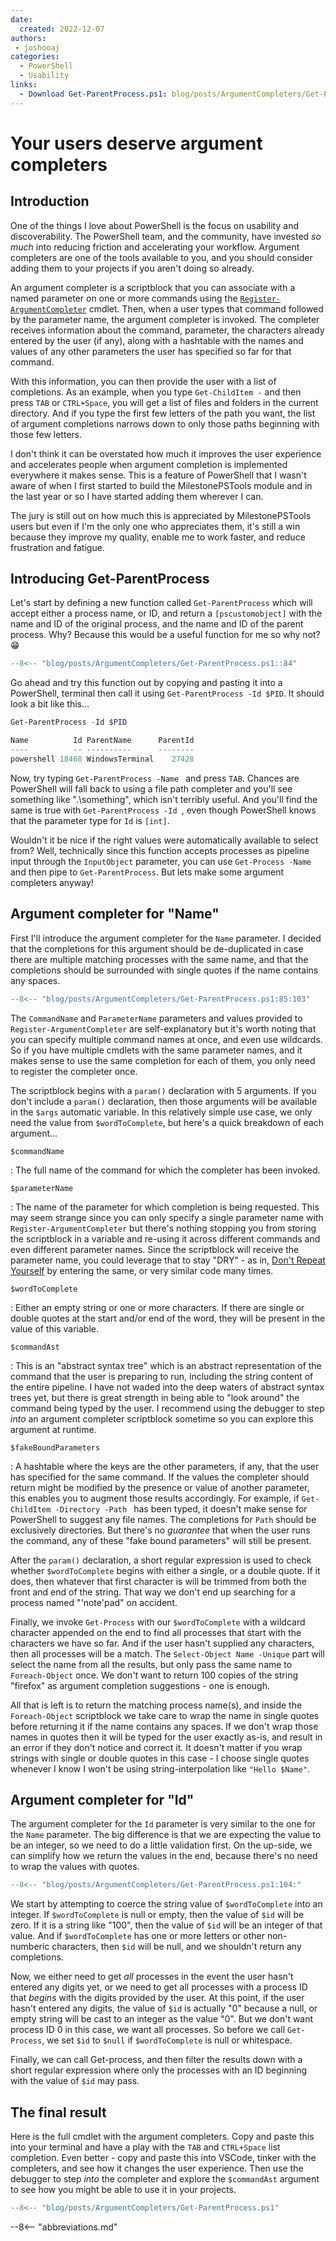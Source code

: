 ```yaml
---
date:
  created: 2022-12-07
authors:
 - joshooaj
categories:
  - PowerShell
  - Usability
links:
  - Download Get-ParentProcess.ps1: blog/posts/ArgumentCompleters/Get-ParentProcess.ps1
---
```


# Your users deserve argument completers

## Introduction

One of the things I love about PowerShell is the focus on usability and
discoverability. The PowerShell team, and the community, have invested _so much_
into reducing friction and accelerating your workflow. Argument completers are
one of the tools available to you, and you should consider adding them to your
projects if you aren't doing so already.

<!-- more -->

An argument completer is a scriptblock that you can associate with a named
parameter on one or more commands using the [`Register-ArgumentCompleter`](https://learn.microsoft.com/en-us/powershell/module/microsoft.powershell.core/register-argumentcompleter?view=powershell-7.3) cmdlet.
Then, when a user types that command followed by the parameter name, the
argument completer is invoked. The completer receives information about the
command, parameter, the characters already entered by the user (if any), along
with a hashtable with the names and values of any other parameters the user has
specified so far for that command.

With this information, you can then provide the user with a list of completions.
As an example, when you type `Get-ChildItem -` and then press `TAB` or
`CTRL+Space`, you will get a list of files and folders in the current directory.
And if you type the first few letters of the path you want, the list of argument
completions narrows down to only those paths beginning with those few letters.

I don't think it can be overstated how much it improves the user experience and
accelerates people when argument completion is implemented everywhere it makes
sense. This is a feature of PowerShell that I wasn't aware of when I first
started to build the MilestonePSTools module and in the last year or so I have
started adding them wherever I can.

The jury is still out on how much this is appreciated by MilestonePSTools users
but even if I'm the only one who appreciates them, it's still a win because they
improve my quality, enable me to work faster, and reduce frustration and
fatigue.

## Introducing Get-ParentProcess

Let's start by defining a new function called `Get-ParentProcess` which will
accept either a process name, or ID, and return a `[pscustomobject]` with the
name and ID of the original process, and the name and ID of the parent process.
Why? Because this would be a useful function for me so why not? 😁

```powershell linenums="1"
--8<-- "blog/posts/ArgumentCompleters/Get-ParentProcess.ps1::84"
```

Go ahead and try this function out by copying and pasting it into a PowerShell,
terminal then call it using `Get-ParentProcess -Id $PID`. It should look a bit
like this...

```powershell
Get-ParentProcess -Id $PID

Name          Id ParentName      ParentId
----          -- ----------      --------
powershell 18468 WindowsTerminal    27428
```

Now, try typing `Get-ParentProcess -Name ` and press `TAB`. Chances are PowerShell
will fall back to using a file path completer and you'll see something like
".\something", which isn't terribly useful. And you'll find the same is true with
`Get-ParentProcess -Id `, even though PowerShell knows that the parameter type
for `Id` is `[int]`.

Wouldn't it be nice if the right values were automatically available to select
from? Well, technically since this function accepts processes as pipeline input
through the `InputObject` parameter, you can use `Get-Process -Name ` and then
pipe to `Get-ParentProcess`. But lets make some argument completers anyway!

## Argument completer for "Name"

First I'll introduce the argument completer for the `Name` parameter. I decided
that the completions for this argument should be de-duplicated in case there are
multiple matching processes with the same name, and that the completions should
be surrounded with single quotes if the name contains any spaces.

```powershell linenums="1"
--8<-- "blog/posts/ArgumentCompleters/Get-ParentProcess.ps1:85:103"
```

The `CommandName` and `ParameterName` parameters and values provided to
`Register-ArgumentCompleter` are self-explanatory but it's worth noting that you
can specify multiple command names at once, and even use wildcards. So if you
have multiple cmdlets with the same parameter names, and it makes sense to use
the same completion for each of them, you only need to register the completer
once.

The scriptblock begins with a `param()` declaration with 5 arguments. If you
don't include a `param()` declaration, then those arguments will be available
in the `$args` automatic variable. In this relatively simple use case, we only
need the value from `$wordToComplete`, but here's a quick breakdown of each
argument...

`$commandName`

:   The full name of the command for which the completer has been invoked.

`$parameterName`

:   The name of the parameter for which completion is being requested. This may
    seem strange since you can only specify a single parameter name with
    `Register-ArgumentCompleter` but there's nothing stopping you from storing
    the scriptblock in a variable and re-using it across different commands and
    even different parameter names. Since the scriptblock will receive the
    parameter name, you could leverage that to stay "DRY" - as in, [Don't Repeat
    Yourself](https://en.wikipedia.org/wiki/Don%27t_repeat_yourself) by entering
    the same, or very similar code many times.

`$wordToComplete`

:   Either an empty string or one or more characters. If there are single or
    double quotes at the start and/or end of the word, they will be present in
    the value of this variable.

`$commandAst`

:   This is an "abstract syntax tree" which is an abstract representation of
    the command that the user is preparing to run, including the string content
    of the entire pipeline. I have not waded into the deep waters of abstract
    syntax trees yet, but there is great strength in being able to "look around"
    the command being typed by the user. I recommend using the debugger to step
    _into_ an argument completer scriptblock sometime so you can explore this
    argument at runtime.

`$fakeBoundParameters`

:   A hashtable where the keys are the other parameters, if any, that the user
    has specified for the same command. If the values the completer should
    return might be modified by the presence or value of another parameter, this
    enables you to augment those results accordingly. For example, if
    `Get-ChildItem -Directory -Path ` has been typed, it doesn't make sense for
    PowerShell to suggest any file names. The completions for `Path` should be
    exclusively directories. But there's no _guarantee_ that when the user runs
    the command, any of these "fake bound parameters" will still be present.

After the `param()` declaration, a short regular expression is used to check
whether `$wordToComplete` begins with either a single, or a double quote. If it
does, then whatever that first character is will be trimmed from both the front
and end of the string. That way we don't end up searching for a process named
"'note'pad" on accident.

Finally, we invoke `Get-Process` with our `$wordToComplete` with a wildcard
character appended on the end to find all processes that start with the characters
we have so far. And if the user hasn't supplied any characters, then all processes
will be a match. The `Select-Object Name -Unique` part will select the name from
all the results, but only pass the same name to `Foreach-Object` once. We don't
want to return 100 copies of the string "firefox" as argument completion
suggestions - one is enough.

All that is left is to return the matching process name(s), and inside the
`Foreach-Object` scriptblock we take care to wrap the name in single quotes before
returning it if the name contains any spaces. If we don't wrap those names in
quotes then it will be typed for the user exactly as-is, and result in an error
if they don't notice and correct it. It doesn't matter if you wrap strings with
single or double quotes in this case - I choose single quotes whenever I know
I won't be using string-interpolation like `"Hello $Name"`.

## Argument completer for "Id"

The argument completer for the `Id` parameter is very similar to the one for the
`Name` parameter. The big difference is that we are expecting the value to be an
integer, so we need to do a little validation first. On the up-side, we can
simplify how we return the values in the end, because there's no need to wrap
the values with quotes.

```powershell linenums="1"
--8<-- "blog/posts/ArgumentCompleters/Get-ParentProcess.ps1:104:"
```

We start by attempting to coerce the string value of `$wordToComplete` into an
integer. If `$wordToComplete` is null or empty, then the value of `$id` will be
zero. If it is a string like "100", then the value of `$id` will be an integer
of that value. And if `$wordToComplete` has one or more letters or other
non-numberic characters, then `$id` will be null, and we shouldn't return any
completions.

Now, we either need to get _all_ processes in the event the user hasn't entered
any digits yet, or we need to get all processes with a process ID that _begins_
with the digits provided by the user. At this point, if the user hasn't entered
any digits, the value of `$id` is actually "0" because a null, or empty string
will be cast to an integer as the value "0". But we don't want process ID 0 in
this case, we want all processes. So before we call `Get-Process`, we set `$id`
to `$null` if `$wordToComplete` is null or whitespace.

Finally, we can call Get-process, and then filter the results down with a short
regular expression where only the processes with an ID beginning with the value
of `$id` may pass.

## The final result

Here is the full cmdlet with the argument completers. Copy and paste this into
your terminal and have a play with the `TAB` and `CTRL+Space` list completion.
Even better - copy and paste this into VSCode, tinker with the completers, and
see how it changes the user experience. Then use the debugger to step _into_ the
completer and explore the `$commandAst` argument to see how you might be able
to use it in your projects.

```powershell linenums="1"
--8<-- "blog/posts/ArgumentCompleters/Get-ParentProcess.ps1"
```

--8<-- "abbreviations.md"
